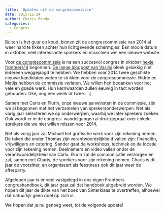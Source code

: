 ```yaml
---
title: 'Updates uit de congrescommissie'
date: 2013-11-24
author: Charis Rooda
categories:
  - Congres
---
```


Buiten is het guur en koud, binnen zit de congrescommissie van 2014 al weer hard te tikken achter hun lichtgevende schermpjes. Een mooie datum in oktober, veel interessante sprekers en misschien wel een nieuwe website.

Voor [de congrescommissie](/vereniging/commissies/congres) is na een succesvol congres in oktober [hekje fronteers14](https://twitter.com/search?q=%23fronteers14) begonnen. [De lange blogpost van Vasilis](/blog/2013/09/de-congrescommissie-zoekt-actieve-leden) bleek gelukkig niet iedereen weggejaagd te hebben. We hebben voor 2014 twee geschikte nieuwe kandidaten weten te strikken voor de congrescommissie. Hidde en Matijs hebben de commissie verlaten. We willen hen bedanken voor het vele en goede werk. Hun kernwaarden zullen eeuwig in tact worden gehouden. Oké, nog een week of twee... :)

Samen met Carlo en Flurin, onze nieuwe aanwinsten in de commissie, zijn we al begonnen met het verzamelen van sprekersonderwerpen. Net als vorig jaar selecteren we op onderwerpen, waarbij we later sprekers zoeken. Ook wordt er in de congres- wandelgangen al druk gepraat over enkele sprekers die we niet willen missen voor 2014.

Net als vorig jaar zal Michael het grafische werk voor zijn rekening nemen. De taken die onder Thomas zijn verantwoordelijkheid vallen zijn: financiën, vrijwilligers en catering. Sander gaat de workshops, techniek en de locatie voor zijn rekening nemen. Deelnemers en video vallen onder de verantwoordelijkheid van Carlo. Flurin zal de communicatie verzorgen en zal, samen met Charis, de sprekers voor zijn rekening nemen. Charis is dit jaar de voorzitter, en organiseert als feestneus ook dit jaar weer de afterparty.

Afgelopen jaar is er veel vastgelegd in ons eigen Fronteers congreshandboek, dit jaar gaat zal dat handboek uitgebreid worden. We hopen dit jaar de dikte van het boek van Sinterklaas te overtreffen, alhoewel dat natuurlijk geen doel op zich is.

We hopen dat je nu genoeg weet,
tot de volgende update!
